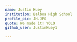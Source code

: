 ```yaml
---
name: Justin Huey
institution: Balboa High School
profile_pic: JH.JPG
quote: We made it! YOLO
github_user: JustinHuey1

---
```


